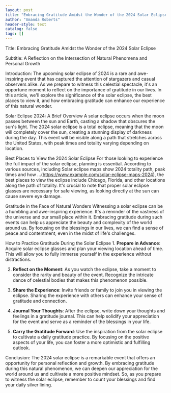 ```yaml
---
layout: post
title: "Embracing Gratitude Amidst the Wonder of the 2024 Solar Eclipse"
author: "Amanda Roberts"
header-style: text
catalog: false
tags: []
---
```


Title: Embracing Gratitude Amidst the Wonder of the 2024 Solar Eclipse

Subtitle: A Reflection on the Intersection of Natural Phenomena and Personal Growth

Introduction: The upcoming solar eclipse of 2024 is a rare and awe-inspiring event that has captured the attention of stargazers and casual observers alike. As we prepare to witness this celestial spectacle, it's an opportune moment to reflect on the importance of gratitude in our lives. In this article, we'll explore the significance of the solar eclipse, the best places to view it, and how embracing gratitude can enhance our experience of this natural wonder.

Solar Eclipse 2024: A Brief Overview A solar eclipse occurs when the moon passes between the sun and Earth, casting a shadow that obscures the sun's light. The 2024 solar eclipse is a total eclipse, meaning that the moon will completely cover the sun, creating a stunning display of darkness during the day. This event will be visible along a path that stretches across the United States, with peak times and totality varying depending on location.

Best Places to View the 2024 Solar Eclipse For those looking to experience the full impact of the solar eclipse, planning is essential. According to various sources, including Solar eclipse maps show 2024 totality path, peak times and how ...(https://www.example.com/solar-eclipse-maps-2024), the best places to view the eclipse include Chicago, Florida, and other locations along the path of totality. It's crucial to note that proper solar eclipse glasses are necessary for safe viewing, as looking directly at the sun can cause severe eye damage.

Gratitude in the Face of Natural Wonders Witnessing a solar eclipse can be a humbling and awe-inspiring experience. It's a reminder of the vastness of the universe and our small place within it. Embracing gratitude during such events can help us appreciate the beauty and complexity of the world around us. By focusing on the blessings in our lives, we can find a sense of peace and contentment, even in the midst of life's challenges.

How to Practice Gratitude During the Solar Eclipse 1. **Prepare in Advance**: Acquire solar eclipse glasses and plan your viewing location ahead of time. This will allow you to fully immerse yourself in the experience without distractions.

2. **Reflect on the Moment**: As you watch the eclipse, take a moment to consider the rarity and beauty of the event. Recognize the intricate dance of celestial bodies that makes this phenomenon possible.

3. **Share the Experience**: Invite friends or family to join you in viewing the eclipse. Sharing the experience with others can enhance your sense of gratitude and connection.

4. **Journal Your Thoughts**: After the eclipse, write down your thoughts and feelings in a gratitude journal. This can help solidify your appreciation for the event and serve as a reminder of the blessings in your life.

5. **Carry the Gratitude Forward**: Use the inspiration from the solar eclipse to cultivate a daily gratitude practice. By focusing on the positive aspects of your life, you can foster a more optimistic and fulfilling outlook.

Conclusion: The 2024 solar eclipse is a remarkable event that offers an opportunity for personal reflection and growth. By embracing gratitude during this natural phenomenon, we can deepen our appreciation for the world around us and cultivate a more positive mindset. So, as you prepare to witness the solar eclipse, remember to count your blessings and find your daily silver lining.